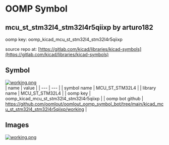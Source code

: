 # OOMP Symbol  
## mcu_st_stm32l4_stm32l4r5qiixp  by arturo182  
  
oomp key: oomp_kicad_mcu_st_stm32l4_stm32l4r5qiixp  
  
source repo at: [https://gitlab.com/kicad/libraries/kicad-symbols](https://gitlab.com/kicad/libraries/kicad-symbols)  
## Symbol  
  
[![working.png](working_600.png)](working.png)  
| name | value | 
| --- | --- | 
| symbol name | MCU_ST_STM32L4 | 
| library name | MCU_ST_STM32L4 | 
| oomp key | oomp_kicad_mcu_st_stm32l4_stm32l4r5qiixp | 
| oomp bot github | https://github.com/oomlout/oomlout_oomp_symbol_bot/tree/main/kicad_mcu_st_stm32l4_stm32l4r5qiixp/working | 
## Images  
  
[![working.png](working_140.png)](working.png)  
